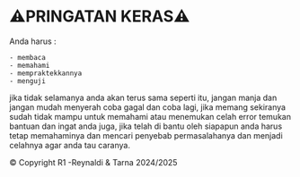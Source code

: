 # ⚠️PRINGATAN KERAS⚠️

Anda harus :

    - membaca
    - memahami
    - mempraktekkannya
    - menguji

jika tidak selamanya anda akan terus sama seperti itu, jangan manja dan jangan mudah menyerah coba gagal dan coba lagi, jika memang sekiranya sudah tidak mampu untuk memahami atau menemukan celah error temukan bantuan dan ingat anda juga, jika telah di bantu oleh siapapun anda harus tetap memahaminya dan mencari penyebab permasalahanya dan menjadi celahnya agar anda tau caranya.


© Copyright R1 -Reynaldi & Tarna 2024/2025